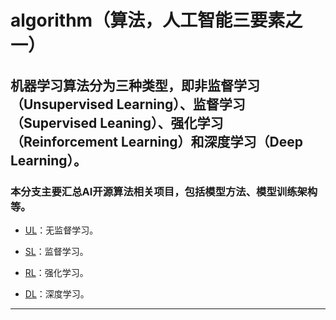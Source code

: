 # algorithm（算法，人工智能三要素之一）

###
机器学习算法分为三种类型，即非监督学习（Unsupervised Learning）、监督学习（Supervised Leaning）、强化学习（Reinforcement Learning）和深度学习（Deep Learning）。
---
### 本分支主要汇总AI开源算法相关项目，包括模型方法、模型训练架构等。

* [UL](https://github.com/jamess010/AIOpen/tree/master/algorithm/UL)：无监督学习。

* [SL](https://github.com/jamess010/AIOpen/tree/master/algorithm/SL)：监督学习。

* [RL](https://github.com/jamess010/AIOpen/tree/master/algorithm/RL)：强化学习。

* [DL](https://github.com/jamess010/AIOpen/tree/master/algorithm/DL)：深度学习。

---



